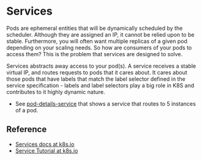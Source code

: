 # Services #

Pods are ephemeral entities that will be dynamically scheduled by the scheduler.  Although they are assigned an IP, it cannot be relied upon to be stable.  Furthermore, you will often want multiple replicas of a given pod depending on your scaling needs.  So how are consumers of your pods to access them?  This is the problem that services are designed to solve.

Services abstracts away access to your pod(s).  A service receives a stable virtual IP, and routes requests to pods that it cares about.  It cares about those pods that have labels that match the label selector defined in the service specification - labels and label selectors play a big role in K8S and contributes to it highly dynamic nature.

* See [pod-details-service](./pod-details-service.yml) that shows a service that routes to 5 instances of a pod.

## Reference ##
- [Services docs at k8s.io](https://kubernetes.io/docs/concepts/services-networking/service/)
- [Service Tutorial at k8s.io](https://kubernetes.io/docs/tasks/access-application-cluster/service-access-application-cluster/)